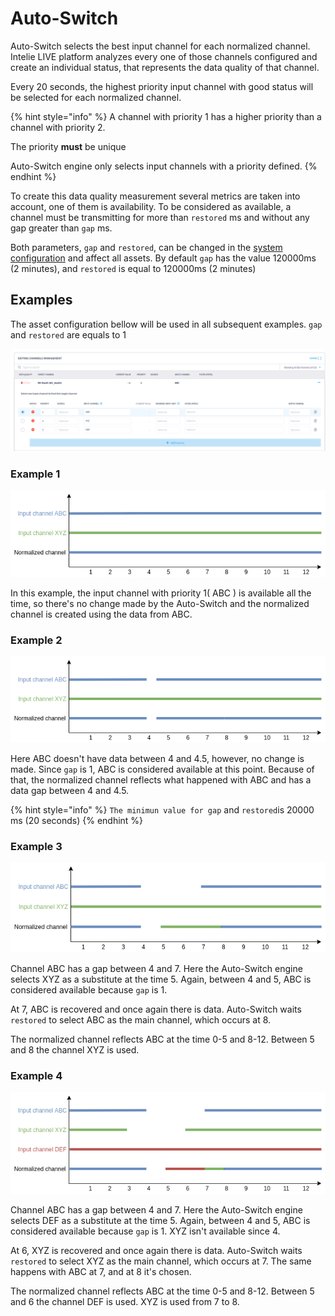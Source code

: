 # Auto-Switch

Auto-Switch selects the best input channel for each normalized channel. Intelie LIVE platform analyzes every one of those channels configured and create an individual status, that represents the data quality of that channel.

Every 20 seconds, the highest priority input channel with good status will be selected for each normalized channel.&#x20;

{% hint style="info" %}
A channel with priority 1 has a higher priority than a channel with priority 2.&#x20;

The priority **must** be unique

Auto-Switch engine only selects input channels with a priority defined.
{% endhint %}

To create this data quality measurement several metrics are taken into account, one of them is availability. To be considered as available, a channel must be transmitting for more than `restored` ms and without any gap greater than `gap` ms.

Both parameters, `gap` and `restored`, can be changed in the [system configuration](../../administration/data-normalization/auto-switch.md) and affect all assets. By default `gap` has the value 120000ms (2 minutes), and `restored` is equal to 120000ms (2 minutes)

## Examples

The asset configuration bellow will be used in all subsequent examples. `gap` and `restored` are equals to 1

![Input channels prioritized](<../../.gitbook/assets/image (78).png>)

### Example 1

![](<../../.gitbook/assets/Normalization diagram-Page-2 (5).png>)

In this example, the input channel with priority 1( ABC ) is available all the time, so there's no change made by the Auto-Switch and the normalized channel is created using the data from ABC.

### Example 2

![](<../../.gitbook/assets/Normalization diagram-Page-2 (6).png>)

Here ABC doesn't have data between 4 and 4.5, however, no change is made. Since `gap` is 1, ABC is considered available at this point. Because of that, the normalized channel reflects what happened with ABC and has a data gap between 4 and 4.5.

{% hint style="info" %}
`The minimun value for gap` and `restored`is 20000 ms (20 seconds)
{% endhint %}

### Example 3

&#x20;

![](<../../.gitbook/assets/Normalization diagram-Page-2.png>)

Channel ABC has a gap between 4 and 7. Here the Auto-Switch engine selects XYZ as a substitute at the time 5. Again, between 4 and 5, ABC is considered available because `gap` is 1.

At 7, ABC is recovered and once again there is data. Auto-Switch waits `restored` to select ABC as the main channel, which occurs at 8.

The normalized channel reflects ABC at the time 0-5 and 8-12. Between 5 and 8 the channel XYZ is used.

### Example 4

![](<../../.gitbook/assets/Normalization diagram-Page-2 (3).png>)

Channel ABC has a gap between 4 and 7. Here the Auto-Switch engine selects DEF as a substitute at the time 5. Again, between 4 and 5, ABC is considered available because `gap` is 1. XYZ isn't available since 4.

At 6, XYZ is recovered and once again there is data. Auto-Switch waits `restored` to select XYZ as the main channel, which occurs at 7. The same happens with ABC at 7, and at 8 it's chosen.

The normalized channel reflects ABC at the time 0-5 and 8-12. Between 5 and 6 the channel DEF is used. XYZ is used from 7 to 8.
